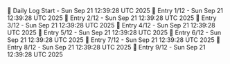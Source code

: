 📅 Daily Log Start - Sun Sep 21 12:39:28 UTC 2025
📌 Entry 1/12 - Sun Sep 21 12:39:28 UTC 2025
📌 Entry 2/12 - Sun Sep 21 12:39:28 UTC 2025
📌 Entry 3/12 - Sun Sep 21 12:39:28 UTC 2025
📌 Entry 4/12 - Sun Sep 21 12:39:28 UTC 2025
📌 Entry 5/12 - Sun Sep 21 12:39:28 UTC 2025
📌 Entry 6/12 - Sun Sep 21 12:39:28 UTC 2025
📌 Entry 7/12 - Sun Sep 21 12:39:28 UTC 2025
📌 Entry 8/12 - Sun Sep 21 12:39:28 UTC 2025
📌 Entry 9/12 - Sun Sep 21 12:39:28 UTC 2025
